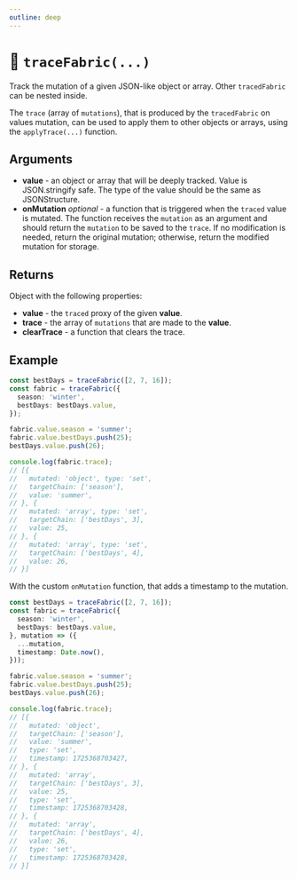 ```yaml
---
outline: deep
---
```


# 🔧 `traceFabric(...)`

Track the mutation of a given JSON-like object or array. Other `tracedFabric` can be nested inside.

The `trace` (array of `mutations`), that is produced by the `tracedFabric` on values mutation, can be used to apply them to other objects or arrays, using the `applyTrace(...)` function.

## Arguments

* **value** - an object or array that will be deeply tracked. Value is JSON.stringify safe. The type of the value should be the same as JSONStructure.
* **onMutation** _optional_ - a function that is triggered when the `traced` value is mutated. The function receives the `mutation` as an argument and should return the `mutation` to be saved to the `trace`. If no modification is needed, return the original mutation; otherwise, return the modified mutation for storage.

## Returns

Object with the following properties:

* **value** - the `traced` proxy of the given **value**.
* **trace** - the array of `mutations` that are made to the **value**.
* **clearTrace** - a function that clears the trace.

## Example

```typescript
const bestDays = traceFabric([2, 7, 16]);
const fabric = traceFabric({
  season: 'winter',
  bestDays: bestDays.value,
});

fabric.value.season = 'summer';
fabric.value.bestDays.push(25);
bestDays.value.push(26);

console.log(fabric.trace);
// [{
//   mutated: 'object', type: 'set',
//   targetChain: ['season'],
//   value: 'summer',
// }, {
//   mutated: 'array', type: 'set',
//   targetChain: ['bestDays', 3],
//   value: 25,
// }, {
//   mutated: 'array', type: 'set',
//   targetChain: ['bestDays', 4],
//   value: 26,
// }]
```

With the custom `onMutation` function, that adds a timestamp to the mutation.
```typescript
const bestDays = traceFabric([2, 7, 16]);
const fabric = traceFabric({
  season: 'winter',
  bestDays: bestDays.value,
}, mutation => ({
  ...mutation,
  timestamp: Date.now(),
}));

fabric.value.season = 'summer';
fabric.value.bestDays.push(25);
bestDays.value.push(26);

console.log(fabric.trace);
// [{
//   mutated: 'object',
//   targetChain: ['season'],
//   value: 'summer',
//   type: 'set',
//   timestamp: 1725368703427,
// }, {
//   mutated: 'array',
//   targetChain: ['bestDays', 3],
//   value: 25,
//   type: 'set',
//   timestamp: 1725368703428,
// }, {
//   mutated: 'array',
//   targetChain: ['bestDays', 4],
//   value: 26,
//   type: 'set',
//   timestamp: 1725368703428,
// }]
```
